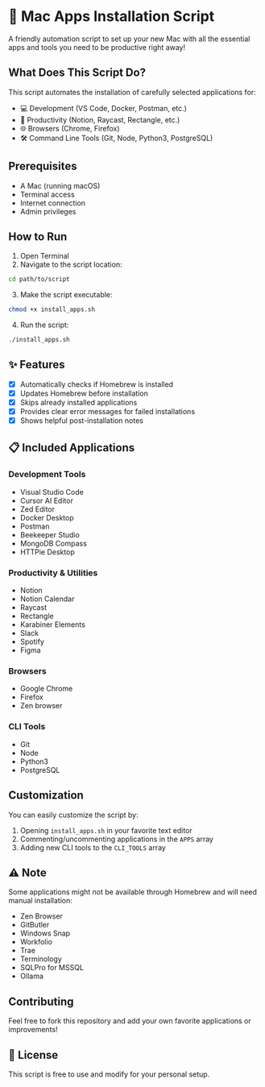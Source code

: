 # 🚀 Mac Apps Installation Script

A friendly automation script to set up your new Mac with all the essential apps and tools you need to be productive right away!

## What Does This Script Do?

This script automates the installation of carefully selected applications for:

- 💻 Development (VS Code, Docker, Postman, etc.)
- 🎯 Productivity (Notion, Raycast, Rectangle, etc.)
- 🌐 Browsers (Chrome, Firefox)
- 🛠️ Command Line Tools (Git, Node, Python3, PostgreSQL)

## Prerequisites

- A Mac (running macOS)
- Terminal access
- Internet connection
- Admin privileges

## How to Run

1. Open Terminal
2. Navigate to the script location:

```bash
cd path/to/script
```

3. Make the script executable:

```bash
chmod +x install_apps.sh
```

4. Run the script:

```bash
./install_apps.sh
```

## ✨ Features

- [x] Automatically checks if Homebrew is installed
- [x] Updates Homebrew before installation
- [x] Skips already installed applications
- [x] Provides clear error messages for failed installations
- [x] Shows helpful post-installation notes

## 📋 Included Applications

### Development Tools

- Visual Studio Code
- Cursor AI Editor
- Zed Editor
- Docker Desktop
- Postman
- Beekeeper Studio
- MongoDB Compass
- HTTPie Desktop

### Productivity & Utilities

- Notion
- Notion Calendar
- Raycast
- Rectangle
- Karabiner Elements
- Slack
- Spotify
- Figma

### Browsers

- Google Chrome
- Firefox
- Zen browser

### CLI Tools

- Git
- Node
- Python3
- PostgreSQL

## Customization

You can easily customize the script by:

1. Opening `install_apps.sh` in your favorite text editor
2. Commenting/uncommenting applications in the `APPS` array
3. Adding new CLI tools to the `CLI_TOOLS` array

## ⚠️ Note

Some applications might not be available through Homebrew and will need manual installation:

- Zen Browser
- GitButler
- Windows Snap
- Workfolio
- Trae
- Terminology
- SQLPro for MSSQL
- Ollama

## Contributing

Feel free to fork this repository and add your own favorite applications or improvements!

## 📜 License

This script is free to use and modify for your personal setup.
